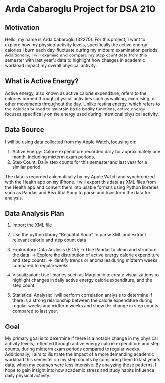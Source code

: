 # Arda Cabaroglu Project for DSA 210 

## Motivation
Hello, my name is Arda Cabaroğlu (32270). For this project, I want to explore how my physical activity levels, specifically the active energy calories I burn each day, fluctuate during my midterm examination periods. Additionally, I will examine and compare my step count data from this semester with last year's data to highlight how changes in academic workload impact my overall physical activity.


## What is Active Energy?
Active energy, also known as active calorie expenditure, refers to the calories burned through physical activities such as walking, exercising, or other movements throughout the day. Unlike resting energy, which refers to the calories burned to maintain basic bodily functions, active energy focuses specifically on the energy used during intentional physical activity.



## Data Source
I will be using data collected from my Apple Watch, focusing on:

1) Active Energy: Calorie expenditure recorded daily for approximately one month, including midterm exam periods.
2) Step Count: Daily step counts for this semester and last year for a similar period.

The data is recorded automatically by my Apple Watch and synchronized with the Health app on my iPhone. I will export this data as XML files from the Health app and convert them into usable formats using Python libraries such as Pandas and Beautiful Soup to parse and transform the data for analysis.


## Data Analysis Plan
1) Import the XML file
   
3) Use the python library "Beautiful Soup" to parse XML and extract relevant calorie and step count data
   
4) Exploratory Data Analysis (EDA); 
  -> Use Pandas to clean and structure the data.
  -> Explore the distribution of active energy calorie expenditure and step counts.
  -> Identify trends or anomalies during midterm weeks compared to regular weeks.
   
7) Visualization: Use libraries such as Matplotlib to create visualizations to highlight changes in daily active energy calorie expenditure, and the step count.
   
8) Statistical Analysis: I will perform correlation analysis to determine if there is a strong relationship between the calorie expenditure during regular weeks and midterm weeks and show the change in step counts compared to last year.

## Goal
My primary goal is to determine if there is a notable change in my physical activity levels, reflected through active energy calorie expenditure and step counts, during midterm exam periods compared to regular weeks. Additionally, I aim to illustrate the impact of a more demanding academic workload this semester on my step counts by comparing them to last year's data, when my courses were less intensive.
By analyzing these patterns, I hope to gain insight into how academic stress and study habits influence daily physical activity.

